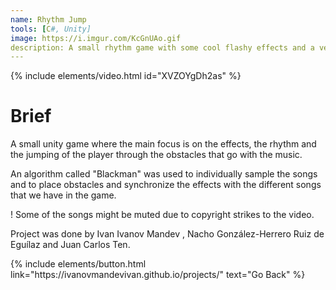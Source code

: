 ```yaml
---
name: Rhythm Jump
tools: [C#, Unity]
image: https://i.imgur.com/KcGnUAo.gif
description: A small rhythm game with some cool flashy effects and a very simplistic mechanic, jumping at the rhythm of the music!
---
```


{% include elements/video.html id="XVZOYgDh2as" %}

# Brief

A small unity game where the main focus is on the effects, the rhythm and the jumping of the player through the obstacles that go with the music.

An algorithm called "Blackman" was used to individually sample the songs and to place obstacles and synchronize the effects with the different songs that we have in the game.

 ! Some of the songs might be muted due to copyright strikes to the video.

Project was done by Ivan Ivanov Mandev , Nacho González-Herrero Ruiz de Eguílaz and Juan Carlos Ten.

<p class="text-center">
{% include elements/button.html link="https://ivanovmandevivan.github.io/projects/" text="Go Back" %}
</p>
